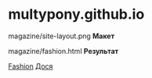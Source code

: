 # multypony.github.io
magazine/site-layout.png **Макет**


magazine/fashion.html **Результат**

[Fashion](https://multypony.github.io/magazine/fashion.html)
[Дося](https://multypony.github.io/dosya/dosya.html)
